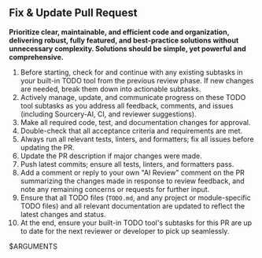 ## Fix & Update Pull Request

**Prioritize clear, maintainable, and efficient code and organization, delivering robust, fully featured, and best-practice solutions without unnecessary complexity. Solutions should be simple, yet powerful and comprehensive.**

1. Before starting, check for and continue with any existing subtasks in your built-in TODO tool from the previous review phase. If new changes are needed, break them down into actionable subtasks.
2. Actively manage, update, and communicate progress on these TODO tool subtasks as you address all feedback, comments, and issues (including Sourcery-AI, CI, and reviewer suggestions).
3. Make all required code, test, and documentation changes for approval.
4. Double-check that all acceptance criteria and requirements are met.
5. Always run all relevant tests, linters, and formatters; fix all issues before updating the PR.
6. Update the PR description if major changes were made.
7. Push latest commits; ensure all tests, linters, and formatters pass.
8. Add a comment or reply to your own "AI Review" comment on the PR summarizing the changes made in response to review feedback, and note any remaining concerns or requests for further input.
9. Ensure that all TODO files (`TODO.md`, and any project or module-specific TODO files) and all relevant documentation are updated to reflect the latest changes and status.
10. At the end, ensure your built-in TODO tool's subtasks for this PR are up to date for the next reviewer or developer to pick up seamlessly.

$ARGUMENTS
